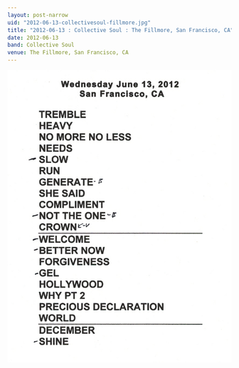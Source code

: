 ```yaml
---
layout: post-narrow
uid: "2012-06-13-collectivesoul-fillmore.jpg"
title: "2012-06-13 : Collective Soul : The Fillmore, San Francisco, CA"
date: 2012-06-13
band: Collective Soul
venue: The Fillmore, San Francisco, CA
---
```


<div class="showcase">
  <img src="/img/2012/06/20120613-CollectiveSoul-Fillmore.jpg" alt="2012-06-13-collectivesoul-fillmore.jpg">
</div>

